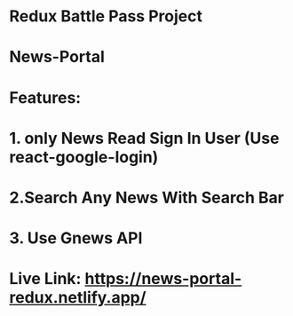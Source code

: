# Redux Battle Pass Project
# News-Portal
# Features:
# 1. only News Read Sign In User (Use react-google-login)
# 2.Search Any News With Search Bar
# 3. Use Gnews API

# Live Link: https://news-portal-redux.netlify.app/
